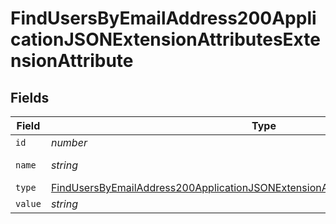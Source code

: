 # FindUsersByEmailAddress200ApplicationJSONExtensionAttributesExtensionAttribute


## Fields

| Field                                                                                                                                                                                               | Type                                                                                                                                                                                                | Required                                                                                                                                                                                            | Description                                                                                                                                                                                         | Example                                                                                                                                                                                             |
| --------------------------------------------------------------------------------------------------------------------------------------------------------------------------------------------------- | --------------------------------------------------------------------------------------------------------------------------------------------------------------------------------------------------- | --------------------------------------------------------------------------------------------------------------------------------------------------------------------------------------------------- | --------------------------------------------------------------------------------------------------------------------------------------------------------------------------------------------------- | --------------------------------------------------------------------------------------------------------------------------------------------------------------------------------------------------- |
| `id`                                                                                                                                                                                                | *number*                                                                                                                                                                                            | :heavy_minus_sign:                                                                                                                                                                                  | N/A                                                                                                                                                                                                 | 1                                                                                                                                                                                                   |
| `name`                                                                                                                                                                                              | *string*                                                                                                                                                                                            | :heavy_minus_sign:                                                                                                                                                                                  | N/A                                                                                                                                                                                                 | Teacher ID                                                                                                                                                                                          |
| `type`                                                                                                                                                                                              | [FindUsersByEmailAddress200ApplicationJSONExtensionAttributesExtensionAttributeType](../../models/operations/findusersbyemailaddress200applicationjsonextensionattributesextensionattributetype.md) | :heavy_minus_sign:                                                                                                                                                                                  | N/A                                                                                                                                                                                                 |                                                                                                                                                                                                     |
| `value`                                                                                                                                                                                             | *string*                                                                                                                                                                                            | :heavy_minus_sign:                                                                                                                                                                                  | N/A                                                                                                                                                                                                 | K12                                                                                                                                                                                                 |